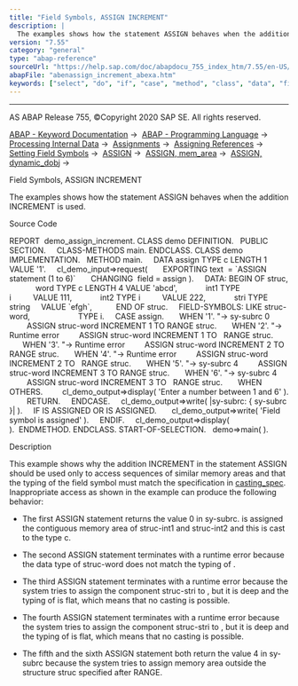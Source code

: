 ```yaml
---
title: "Field Symbols, ASSIGN INCREMENT"
description: |
  The examples shows how the statement ASSIGN behaves when the addition INCREMENT is used. Source Code REPORT  demo_assign_increment. CLASS demo DEFINITION. PUBLIC SECTION. CLASS-METHODS main. ENDCLASS. CLASS demo IMPLEMENTATION. METHOD main. DATA assign TYPE c LENGTH 1 VALUE '1'. cl_demo_input=>r
version: "7.55"
category: "general"
type: "abap-reference"
sourceUrl: "https://help.sap.com/doc/abapdocu_755_index_htm/7.55/en-US/abenassign_increment_abexa.htm"
abapFile: "abenassign_increment_abexa.htm"
keywords: ["select", "do", "if", "case", "method", "class", "data", "field-symbol", "abenassign", "increment", "abexa"]
---
```


* * *

AS ABAP Release 755, ©Copyright 2020 SAP SE. All rights reserved.

[ABAP - Keyword Documentation](https://help.sap.com/doc/abapdocu_755_index_htm/7.55/en-US/abenabap.htm) →  [ABAP - Programming Language](https://help.sap.com/doc/abapdocu_755_index_htm/7.55/en-US/abenabap_reference.htm) →  [Processing Internal Data](https://help.sap.com/doc/abapdocu_755_index_htm/7.55/en-US/abenabap_data_working.htm) →  [Assignments](https://help.sap.com/doc/abapdocu_755_index_htm/7.55/en-US/abenvalue_assignments.htm) →  [Assigning References](https://help.sap.com/doc/abapdocu_755_index_htm/7.55/en-US/abenreference_assignments.htm) →  [Setting Field Symbols](https://help.sap.com/doc/abapdocu_755_index_htm/7.55/en-US/abenset_field_symbols.htm) →  [ASSIGN](https://help.sap.com/doc/abapdocu_755_index_htm/7.55/en-US/abapassign.htm) →  [ASSIGN, mem\_area](https://help.sap.com/doc/abapdocu_755_index_htm/7.55/en-US/abapassign_mem_area.htm) →  [ASSIGN, dynamic\_dobj](https://help.sap.com/doc/abapdocu_755_index_htm/7.55/en-US/abapassign_mem_area_dynamic_dobj.htm) → 

Field Symbols, ASSIGN INCREMENT

The examples shows how the statement ASSIGN behaves when the addition INCREMENT is used.

Source Code

REPORT  demo\_assign\_increment.
CLASS demo DEFINITION.
  PUBLIC SECTION.
    CLASS-METHODS main.
ENDCLASS.
CLASS demo IMPLEMENTATION.
  METHOD main.
    DATA assign TYPE c LENGTH 1 VALUE '1'.
    cl\_demo\_input=>request(
      EXPORTING text  = \`ASSIGN statement (1 to 6)\`
      CHANGING  field = assign ).
    DATA: BEGIN OF struc,
            word TYPE c LENGTH 4 VALUE 'abcd',
            int1 TYPE i          VALUE 111,
            int2 TYPE i          VALUE 222,
            stri TYPE string     VALUE \`efgh\`,
          END OF struc.
    FIELD-SYMBOLS: <word> LIKE struc-word,
                   <int>  TYPE i.
    CASE assign.
      WHEN '1'. "-> sy-subrc 0
        ASSIGN struc-word INCREMENT 1 TO <word> RANGE struc.
      WHEN '2'. "-> Runtime error
        ASSIGN struc-word INCREMENT 1 TO <int>  RANGE struc.
      WHEN '3'. "-> Runtime error
        ASSIGN struc-word INCREMENT 2 TO <word> RANGE struc.
      WHEN '4'. "-> Runtime error
        ASSIGN struc-word INCREMENT 2 TO <int>  RANGE struc.
      WHEN '5'. "-> sy-subrc 4
        ASSIGN struc-word INCREMENT 3 TO <word> RANGE struc.
      WHEN '6'. "-> sy-subrc 4
        ASSIGN struc-word INCREMENT 3 TO <int>  RANGE struc.
      WHEN OTHERS.
        cl\_demo\_output=>display( 'Enter a number between 1 and 6' ).
        RETURN.
    ENDCASE.
    cl\_demo\_output=>write( |sy-subrc: { sy-subrc }| ).
    IF <word> IS ASSIGNED OR <int> IS ASSIGNED.
      cl\_demo\_output=>write( 'Field symbol is assigned' ).
    ENDIF.
    cl\_demo\_output=>display( ).  ENDMETHOD.
ENDCLASS.
START-OF-SELECTION.
  demo=>main( ).

Description

This example shows why the addition INCREMENT in the statement ASSIGN should be used only to access sequences of similar memory areas and that the typing of the field symbol must match the specification in [casting\_spec](https://help.sap.com/doc/abapdocu_755_index_htm/7.55/en-US/abapassign_casting.htm). Inappropriate access as shown in the example can produce the following behavior:

-   The first ASSIGN statement returns the value 0 in sy-subrc. <word> is assigned the contiguous memory area of struc-int1 and struc-int2 and this is cast to the type c.

-   The second ASSIGN statement terminates with a runtime error because the data type of struc-word does not match the typing of <int>.

-   The third ASSIGN statement terminates with a runtime error because the system tries to assign the component struc-stri to <word>, but it is deep and the typing of <word> is flat, which means that no casting is possible.

-   The fourth ASSIGN statement terminates with a runtime error because the system tries to assign the component struc-stri to <int>, but it is deep and the typing of <int> is flat, which means that no casting is possible.

-   The fifth and the sixth ASSIGN statement both return the value 4 in sy-subrc because the system tries to assign memory area outside the structure struc specified after RANGE.